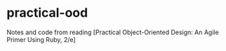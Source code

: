 # practical-ood
Notes and code from reading [Practical Object-Oriented Design: An Agile Primer Using Ruby, 2/e]
